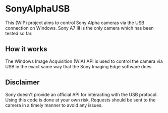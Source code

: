 # SonyAlphaUSB

This (WIP) project aims to control Sony Alpha cameras via the USB connection on Windows. Sony A7 III is the only camera which has been tested so far.

## How it works

The Windows Image Acquisition (WIA) API is used to control the camera via USB in the exact same way that the Sony Imaging Edge software does.

## Disclaimer

Sony doesn't provide an official API for interacting with the USB protocol. Using this code is done at your own risk. Requests should be sent to the camera in a timely manner to avoid any issues.
